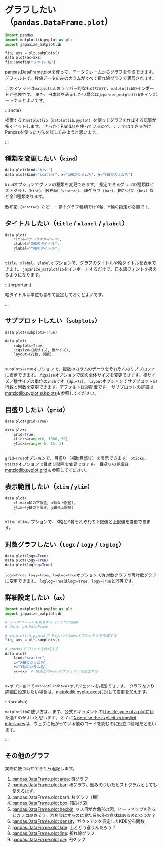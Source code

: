 # グラフしたい（``pandas.DataFrame.plot``）

```python
import pandas
import matplotlib.pyplot as plt
import japanize_matplotlib

fig, axs = plt.subplots()
data.plot(ax=axs)
fig.savefig("ファイル名")
```

[pandas.DataFrame.plot](https://pandas.pydata.org/pandas-docs/stable/reference/api/pandas.DataFrame.plot.html)を使って、データフレームからグラフを作成できます。
デフォルトで、数値データのみのカラムがすべて折れ線グラフで表示されます。

このメソッドは``matplotlib``のラッパー的なものなので、``matplotlib``のインポートが必要です。
また、日本語を表示したい場合は``japanize_matplotlib``をインポートするとよいです。

:::{note}

検索すると``matplotlib``（``matplotlib.pyplot``）を使ってグラフを作成する記事が多くヒットします。
せっかくPandasを使っているので、ここではできるだけPandasを使った方法を試してみようと思います。

:::

## 種類を変更したい（``kind``）

```python
data.plot(kind="hist")
data.plot(kind="scatter", x="x軸のカラム名", y="Y軸のカラム名")
```

``kind``オプションでグラフの種類を変更できます。
指定できるグラフの種類はヒストグラム（``hist``）、散布図（``scatter``）、棒グラフ（``bar``）、箱ひげ図（``box``）など全11種類あります。

散布図（``scatter``）など、一部のグラフ種類ではX軸、Y軸の指定が必要です。

## タイトルしたい（``title`` / ``xlabel`` / ``ylabel``）

```python
data.plot(
    title="グラフのタイトル",
    xlabel="X軸のタイトル",
    ylabel="Y軸のタイトル",
    )
```

``title``、``xlabel``、``ylabel``オプションで、グラフのタイトルや軸タイトルを表示できます。
``japanize_matplotlib``をインポートするだけで、日本語フォントを扱えるようになります。

:::{important}

軸タイトルは単位も含めて設定しておくとよいです。

:::

## サブプロットしたい（``subplots``）

```python
data.plot(subplots=True)

data.plot(
    subplots=True,
    figsize=(横サイズ, 縦サイズ),
    layout=(行数, 列数),
    )
```

``subplots=True``オプションで、複数のカラムのデータをそれぞれのサブプロットに表示できます。
``figsize``オプションで図の全体サイズを変更できます。横サイズ／縦サイズの単位は``inch``です（``dpi=72``）。
``layout``オプションでサブプロットの行数と列数を変更できます。デフォルトは縦配置です。
サブプロットの詳細は[matplotlib.pyplot.subplots](https://matplotlib.org/stable/api/_as_gen/matplotlib.pyplot.subplots.html)も参照してください。

## 目盛りしたい（``grid``）

```python
data.plot(grid=True)

data.plot(
    grid=True,
    xticks=range(0, 1000, 50),
    yticks=range(-5, 15, 1)
    )
```

``grid=True``オプションで、目盛り（補助目盛り）を表示できます。
``xticks``、``yticks``オプションで目盛り間隔を変更できます。
目盛りの詳細は[matplotlib.pyplot.grid](https://matplotlib.org/stable/api/_as_gen/matplotlib.pyplot.grid.html)も参照してください。

## 表示範囲したい（``xlim`` / ``ylim``）

```python
data.plot(
    xlim=(x軸の下限値, x軸の上限値),
    ylim=(y軸の下限値, y軸の上限値)
    )
```

``xlim``、``ylim``オプションで、X軸とY軸それぞれの下限値と上限値を変更できます。

## 対数グラフしたい（``logx`` / ``logy`` / ``loglog``）

```python
data.plot(logx=True)
data.plot(logy=True)
data.plot(loglog=True)
```

``logx=True``、``logy=true``、``loglog=True``オプションで片対数グラフや両対数グラフに変更できます。
``loglog=True``は``logx=True, logy=True``と同等です。

## 詳細設定したい（``ax``）

```python
import matplotlib.pyplot as plt
import japanize_matplotlib

# データフレームを用意する（ここでは省略）
# data: pd.DataFrame

# matplotlib.pyplotで FigureとAxesオブジェクトを作成する
fig, axs = plt.subplots()

# pandasでプロットを作成する
data.plot(
    kind="scatter",
    x="X軸のカラム名",
    y="Y軸のカラム名",
    ax=axs  # 描画先のAxesオブジェクトを指定する
    )
```

``ax``オプションで``matplotlib``の``Axes``オブジェクトを指定できます。
グラフをより詳細に設定したい場合は、[matplotlib.pyplot.axes](https://matplotlib.org/stable/api/_as_gen/matplotlib.pyplot.axes.html)に対して変更を加えます。

:::{seealso}

``matplotlib``の使い方は、まず、公式ドキュメントの[The lifecycle of a plot](https://matplotlib.org/stable/tutorials/lifecycle.html)に目を通すのがよいと思います。
とくに[A note on the explicit vs implicit interfaces](https://matplotlib.org/stable/tutorials/lifecycle.html#a-note-on-the-explicit-vs-implicit-interfaces)は、ウェブに転がっている他のコードを読むのに役立つ情報だと思います。

:::

## その他のグラフ

実際に使う時ができたら追記します。

1. [pandas.DataFrame.plot.area](https://pandas.pydata.org/pandas-docs/stable/reference/api/pandas.DataFrame.plot.area.html): 面グラフ
1. [pandas.DataFrame.plot.bar](https://pandas.pydata.org/pandas-docs/stable/reference/api/pandas.DataFrame.plot.bar.html): 棒グラフ。重みのついたヒストグラムとしても使えるはず。
1. [pandas.DataFrame.plot.barh](https://pandas.pydata.org/pandas-docs/stable/reference/api/pandas.DataFrame.plot.barh.html): 棒グラフ（横）
1. [pandas.DataFrame.plot.box](https://pandas.pydata.org/pandas-docs/stable/reference/api/pandas.DataFrame.plot.box.html): 箱ひげ図。
1. [pandas.DataFrame.plot.hexbin](https://pandas.pydata.org/pandas-docs/stable/reference/api/pandas.DataFrame.plot.hexbin.html): マス目が六角形の図。ヒートマップを作るとカッコ良さそう。六角形にするのに見た目以外の意味はあるのだろうか？
1. [pandas.DataFrame.plot.density](https://pandas.pydata.org/pandas-docs/stable/reference/api/pandas.DataFrame.plot.density.html): ガウシアンを仮定したKDE分布関数
1. [pandas.DataFrame.plot.kde](https://pandas.pydata.org/pandas-docs/stable/reference/api/pandas.DataFrame.plot.kde.html): 上とどう違うんだろう？
1. [pandas.DataFrame.plot.line](https://pandas.pydata.org/pandas-docs/stable/reference/api/pandas.DataFrame.plot.line.html): 折れ線グラフ
1. [pandas.DataFrame.plot.pie](https://pandas.pydata.org/pandas-docs/stable/reference/api/pandas.DataFrame.plot.pie.html): 円グラフ

